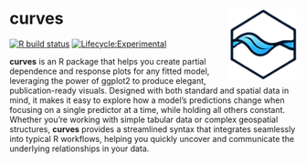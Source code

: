 # curves <img src="man/figures/logo.png" align="right" width="120"/>

[![R build
status](https://github.com/rvalavi/curves/workflows/R-CMD-check/badge.svg)](https://github.com/rvalavi/curves/actions)
[![Lifecycle:Experimental](https://img.shields.io/badge/Lifecycle-Experimental-339999)](https://lifecycle.r-lib.org/articles/stages.html#experimental)

**curves** is an R package that helps you create partial dependence and response plots for any
fitted model, leveraging the power of ggplot2 to produce elegant, publication-ready visuals.
Designed with both standard and spatial data in mind, it makes it easy to explore how a model’s
predictions change when focusing on a single predictor at a time, while holding all others 
constant. Whether you’re working with simple tabular data or complex geospatial structures,
**curves** provides a streamlined syntax that integrates seamlessly into typical R workflows, 
helping you quickly uncover and communicate the underlying relationships in your data.
